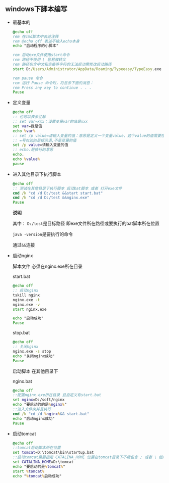 ## windows下脚本编写

- 最基本的

    ```bat
    @echo off
    rem 在cmd脚本中表述注释
    rem @echo off 表述不输入echo本身
    echo "启动程序的小脚本"

    rem 启动exe文件使用start命令 
    rem 路径不使用 \ 容易被转义 
    rem 路径包含中文和空格等字符的无法启动需修改启动路径
    start D:/Users/Administrator/AppData/Roaming/Typeeasy/TypeEasy.exe

    rem pause 命令
    rem 运行 Pause 命令时，将显示下面的消息：
    rem Press any key to continue . . .
    Pause
    ```

- 定义变量

    ```bat
    @echo off
    :: 也可以表示注解
    :: set var=xxx：设置变量var的值是xxx
    set var=我是值
    echo %var%
    :: set /p value=请输入变量的值：意思是定义一个变量value，这个value的值需要在控制台上动态输入
    :: =号右边的是提示语,不是变量的值
    set /p value=请输入变量的值
    :: echo.是换行的意思
    echo.
    echo %value%
    pause
    ```


- 进入其他目录下执行脚本

    ```bat
    @echo off
    :: 测试在其他目录下执行脚本 启动bat脚本 或者 打开exe文件
    cmd /k "cd /d D:/test &&start start.bat"
    cmd /k "cd /d D:/test &&nginx.exe"
    Pause
    ```

    **说明**

    其中：
    `D:/test`是目标路径 即exe文件所在路径或要执行的bat脚本所在位置
    
    `java -version`是要执行的命令 
    
    通过`&&`连接

- 启动nginx

    脚本文件 必须在nginx.exe所在目录

    start.bat

    ```bat
    @echo off
    :: 启动nginx
    tskill nginx
    nginx.exe -t
    nginx.exe -v
    start nginx.exe

    echo "启动成功"
    Pause
    ```

    stop.bat

    ```bat
    @echo off
    :: 关闭nginx
    nginx.exe -s stop
    echo "关闭nginx成功"
    Pause
    ```

    启动脚本 在其他目录下

    nginx.bat

    ```bat
    @echo off
    ::配置nginx.exe所在目录 且自定义有start.bat
    set nginx=D:/soft/nginx
    echo "要启动的的是%nginx%"
    ::进入文件夹并且执行
    cmd /k "cd /d %nginx%&& start.bat"
    echo "启动nginx成功"
    Pause
    ```

- 启动tomcat

    ```bat
    @echo off
    ::tomcat启动脚本所在位置
    set tomcat=D:\tomcat\bin\startup.bat
    ::启动tomcat需要指定 CATALINA_HOME 位置在tomcat目录下不能包含 ; 或者 \ 结尾
    set CATALINA_HOME=D:\tomcat
    echo "要启动的是%tomcat%"
    start %tomcat%
    echo "%tomcat%启动成功"
    ```